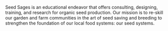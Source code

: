 Seed Sages is an educational endeavor that offers consulting, designing, training, and research for organic seed production. Our mission is to re-skill our garden and farm communities in the art of seed saving and breeding to strengthen the foundation of our local food systems: our seed systems. 
